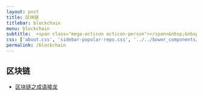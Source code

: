 ```yaml
---
layout: post
title: 区块链
titlebar: blockchain
menu: blockchain
subtitle:  <span class="mega-octicon octicon-person"></span>&nbsp;&nbsp; 区块链之成语接龙        
css: ['about.css', 'sidebar-popular-repo.css', '../../bower_components/flag-icon-css/css/flag-icon.min.css']
permalink: /blockchain
---
```



## 区块链
- [区块链之成语接龙 ](http://app.houlibao.cn/blockchain-Idiom-Solitaire)


